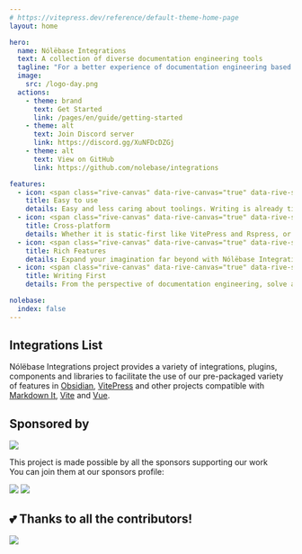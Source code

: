```yaml
---
# https://vitepress.dev/reference/default-theme-home-page
layout: home

hero:
  name: Nólëbase Integrations
  text: A collection of diverse documentation engineering tools
  tagline: "For a better experience of documentation engineering based on local-first knowledge base and static site generator"
  image:
    src: /logo-day.png
  actions:
    - theme: brand
      text: Get Started
      link: /pages/en/guide/getting-started
    - theme: alt
      text: Join Discord server
      link: https://discord.gg/XuNFDcDZGj
    - theme: alt
      text: View on GitHub
      link: https://github.com/nolebase/integrations

features:
  - icon: <span class="rive-canvas" data-rive-canvas="true" data-rive-src="/icons/star-emoji-animated.riv"></span>
    title: Easy to use
    details: Easy and less caring about toolings. Writing is already time-consuming and labor-intensive. These issues should not be obstacles to restrict your creativity.
  - icon: <span class="rive-canvas" data-rive-canvas="true" data-rive-src="/icons/easter-island-statue-emoji-animated.riv"></span>
    title: Cross-platform
    details: Whether it is static-first like VitePress and Rspress, or client-first like Obsidian and Logseq, we hope to deliver the similar or even better experience across different platforms.
  - icon: <span class="rive-canvas" data-rive-canvas="true" data-rive-src="/icons/crystall-ball-emoji-animated.riv"></span>
    title: Rich Features
    details: Expand your imagination far beyond with Nólëbase Integrations with loads of features, widgets, components to fill the gap between note-taking platforms while improving.
  - icon: <span class="rive-canvas" data-rive-canvas="true" data-rive-src="/icons/rocket-emoji-animated.riv"></span>
    title: Writing First
    details: From the perspective of documentation engineering, solve and simplify some UX/DX problems, aiming to let creators focus on writing documents, notes, making cards and GTD!

nolebase:
  index: false
---
```


<script setup>
import sidebarPackageJSON from '~/packages/vitepress-plugin-sidebar/package.json'
import biDirectionalLinksPackageJSON from '~/packages/markdown-it-bi-directional-links/package.json'
import elementTransform from '~/packages/markdown-it-element-transform/package.json'
import unlazyImg from '~/packages/markdown-it-unlazy-img/package.json'
import enhancedReadabilities from '~/packages/vitepress-plugin-enhanced-readabilities/package.json'
import inlineLinkPreview from '~/packages/vitepress-plugin-inline-link-preview/package.json'
import highlightTargetedHeading from '~/packages/vitepress-plugin-highlight-targeted-heading/package.json'
import gitChangelog from '~/packages/vitepress-plugin-git-changelog/package.json'
import enhancedMark from '~/packages/vitepress-plugin-enhanced-mark/package.json'
import thumbnailHash from '~/packages/vitepress-plugin-thumbnail-hash/package.json'
</script>

<HomeContent>

## Integrations List

Nólëbase Integrations project provides a variety of integrations, plugins, components and libraries to facilitate the use of our pre-packaged variety of features in [Obsidian](https://obsidian.md), [VitePress](https://vitepress.dev) and other projects compatible with [Markdown It](https://github.com/markdown-it/markdown-it), [Vite](https://vitejs.dev/) and [Vue](https://vuejs.org/).

<div class="grid gap-5 lg:grid-cols-2 max-w-172 lg:max-w-none mx-auto">
  <IntegrationCard type="markdown-it" title="Bi-Directional Links" package="markdown-it-bi-directional-links">
    <template v-slot:badge>
      <Badge type="tip" :text="`v${biDirectionalLinksPackageJSON.version}`" />
    </template>
  </IntegrationCard>

  <IntegrationCard type="markdown-it" title="Elements Transformation" package="markdown-it-element-transform">
    <template v-slot:badge>
      <Badge type="tip" :text="`v${elementTransform.version}`" />
    </template>
  </IntegrationCard>

  <IntegrationCard type="markdown-it" title="Lazy loading blurred thumbnails" package="markdown-it-unlazy-img">
    <template v-slot:badge>
      <Badge type="tip" :text="`v${unlazyImg.version}`" />
    </template>
  </IntegrationCard>

  <IntegrationCard type="vitepress" title="Auto Sidebar" package="vitepress-plugin-sidebar">
    <template v-slot:badge>
      <Badge type="tip" :text="`v${sidebarPackageJSON.version}`" />
    </template>
  </IntegrationCard>

  <IntegrationCard type="vitepress" title="Enhanced Readabilities" package="vitepress-plugin-enhanced-readabilities">
    <template v-slot:badge>
      <Badge type="tip" :text="`v${enhancedReadabilities.version}`" />
    </template>
  </IntegrationCard>

  <IntegrationCard type="vitepress" title="Inline Link Previewing" package="vitepress-plugin-inline-link-preview">
    <template v-slot:badge>
      <Badge type="tip" :text="`v${inlineLinkPreview.version}`" />
    </template>
  </IntegrationCard>

  <IntegrationCard type="vitepress" title="Blinking highlight targeted heading" package="vitepress-plugin-highlight-targeted-heading">
    <template v-slot:badge>
      <Badge type="tip" :text="`v${highlightTargetedHeading.version}`" />
    </template>
  </IntegrationCard>

  <IntegrationCard type="vitepress" title="Git-based page histories" package="vitepress-plugin-git-changelog">
    <template v-slot:badge>
      <Badge type="tip" :text="`v${gitChangelog.version}`" />
    </template>
  </IntegrationCard>

  <IntegrationCard type="vitepress" title="Page <meta> metadata generation" package="vitepress-plugin-og-image">
    <template v-slot:title>
      Page <code>&lt;meta&gt;</code> metadata generation
    </template>
    <template v-slot:badge>
      <Badge type="warning" text="Beta" />
    </template>
  </IntegrationCard>

  <IntegrationCard type="vitepress" title="Previewing image (social media card) generation" package="vitepress-plugin-og-image">
    <template v-slot:badge>
      <Badge type="warning" text="Beta" />
    </template>
  </IntegrationCard>

  <IntegrationCard type="vitepress" title="Page properties" package="vitepress-plugin-page-properties">
    <template v-slot:badge>
      <Badge type="danger" text="Alpha" />
    </template>
  </IntegrationCard>

  <IntegrationCard type="vitepress" title="Enhanced <mark> elements" package="vitepress-plugin-enhanced-mark">
    <template v-slot:title>
      Enhanced <code>&lt;mark&gt;</code> elements
    </template>
    <template v-slot:badge>
      <Badge type="tip" :text="`v${enhancedMark.version}`" />
    </template>
  </IntegrationCard>

  <IntegrationCard type="vitepress" title="Thumbnail hashing for images" package="vitepress-plugin-thumbnail-hash">
    <template v-slot:badge>
      <Badge type="tip" :text="`v${thumbnailHash.version}`" />
    </template>
  </IntegrationCard>

  <IntegrationCard type="obsidian" title="UnoCSS" package="obsidian-plugin-unocss">
    <template v-slot:badge>
      <Badge type="warning" text="Beta" />
    </template>
  </IntegrationCard>
</div>

<div>
  <h2 text-center mt-11 pb-2>
    Sponsored by
  </h2>
  <div flex justify-center>
    <img src="https://cdn.jsdelivr.net/gh/nolebase/sponsors/sponsors.wide.svg" />
  </div>

  <p text-center>
    This project is made possible by all the sponsors supporting our work <br>
    You can join them at our sponsors profile:
  </p>
  <p flex justify-center gap-4>
    <a href="https://github.com/sponsors/LittleSound"  target="_blank"><img src="https://img.shields.io/static/v1?label=Sponsor&message=Rizumu&logo=GitHub&color=%23fe8e86&style=for-the-badge" /></a>
    <a href="https://github.com/sponsors/nekomeowww" target="_blank"><img src="https://img.shields.io/static/v1?label=Sponsor&message=Neko&logo=GitHub&color=%23fe8e86&style=for-the-badge" /></a>
  </p>

  <h2 text="center lg" my-5 font-bold>
    💕 Thanks to all the contributors!
  </h2>

  <a href="https://github.com/nolebase/integrations/graphs/contributors" flex justify-center>
    <img src="https://contrib.rocks/image?repo=nolebase/integrations" />
  </a>
</div>

</HomeContent>

